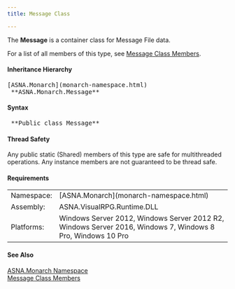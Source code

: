 ```yaml
---
title: Message Class

---
```


The **Message** is a container class for Message File data.

For a list of all members of this type, see [Message Class Members](message-class-members.html).

#### Inheritance Hierarchy
<pre>[ASNA.Monarch](monarch-namespace.html)  
 **ASNA.Monarch.Message**       </pre>

#### Syntax
<pre class="prettyprint"> **Public class Message**       </pre>

#### Thread Safety
Any public static (Shared) members of this type are safe for multithreaded operations. Any instance members are not guaranteed to be thread safe.
<!-- start -->

#### Requirements
<table class="dttable" cellspacing="0" cellpadding="4" width="60%">
           <colgroup>
            <col width="15%" style="font-weight:bold" />
            <col width="85%" />
          </colgroup>
          <tr>
            <td>Namespace:</td>
            <td>[ASNA.Monarch](monarch-namespace.html)</td>
          </tr>
          <tr>
            <td>Assembly:</td>
            <td>ASNA.VisualRPG.Runtime.DLL</td>
          </tr>
         <tr>
            <td>Platforms:</td>
            <td> Windows Server 2012, Windows Server 2012 R2, Windows Server 2016, Windows 7, Windows 8 Pro, Windows 10 Pro</td>
         </tr>
</table>

<!-- end -->

#### See Also
[ASNA.Monarch Namespace](monarch-namespace.html) <br /> [Message Class Members](message-class-members.html) 
